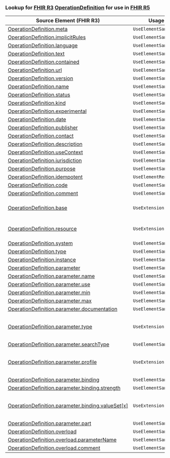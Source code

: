 ### Lookup for [FHIR R3](https://hl7.org/fhir/STU3/) [OperationDefinition](https://hl7.org/fhir/STU3/OperationDefinition.html) for use in [FHIR R5](https://hl7.org/fhir/R5/)

| Source Element (FHIR R3) | Usage | Target |
| -------------- | ----- | ------ |
| [OperationDefinition.meta](https://hl7.org/fhir/STU3/OperationDefinition.html#resource) | `UseElementSameName` | [OperationDefinition.meta](https://hl7.org/fhir/R5/OperationDefinition.html#resource) |
| [OperationDefinition.implicitRules](https://hl7.org/fhir/STU3/OperationDefinition.html#resource) | `UseElementSameName` | [OperationDefinition.implicitRules](https://hl7.org/fhir/R5/OperationDefinition.html#resource) |
| [OperationDefinition.language](https://hl7.org/fhir/STU3/OperationDefinition.html#resource) | `UseElementSameName` | [OperationDefinition.language](https://hl7.org/fhir/R5/OperationDefinition.html#resource) |
| [OperationDefinition.text](https://hl7.org/fhir/STU3/OperationDefinition.html#resource) | `UseElementSameName` | [OperationDefinition.text](https://hl7.org/fhir/R5/OperationDefinition.html#resource) |
| [OperationDefinition.contained](https://hl7.org/fhir/STU3/OperationDefinition.html#resource) | `UseElementSameName` | [OperationDefinition.contained](https://hl7.org/fhir/R5/OperationDefinition.html#resource) |
| [OperationDefinition.url](https://hl7.org/fhir/STU3/OperationDefinition.html#resource) | `UseElementSameName` | [OperationDefinition.url](https://hl7.org/fhir/R5/OperationDefinition.html#resource) |
| [OperationDefinition.version](https://hl7.org/fhir/STU3/OperationDefinition.html#resource) | `UseElementSameName` | [OperationDefinition.version](https://hl7.org/fhir/R5/OperationDefinition.html#resource) |
| [OperationDefinition.name](https://hl7.org/fhir/STU3/OperationDefinition.html#resource) | `UseElementSameName` | [OperationDefinition.name](https://hl7.org/fhir/R5/OperationDefinition.html#resource) |
| [OperationDefinition.status](https://hl7.org/fhir/STU3/OperationDefinition.html#resource) | `UseElementSameName` | [OperationDefinition.status](https://hl7.org/fhir/R5/OperationDefinition.html#resource) |
| [OperationDefinition.kind](https://hl7.org/fhir/STU3/OperationDefinition.html#resource) | `UseElementSameName` | [OperationDefinition.kind](https://hl7.org/fhir/R5/OperationDefinition.html#resource) |
| [OperationDefinition.experimental](https://hl7.org/fhir/STU3/OperationDefinition.html#resource) | `UseElementSameName` | [OperationDefinition.experimental](https://hl7.org/fhir/R5/OperationDefinition.html#resource) |
| [OperationDefinition.date](https://hl7.org/fhir/STU3/OperationDefinition.html#resource) | `UseElementSameName` | [OperationDefinition.date](https://hl7.org/fhir/R5/OperationDefinition.html#resource) |
| [OperationDefinition.publisher](https://hl7.org/fhir/STU3/OperationDefinition.html#resource) | `UseElementSameName` | [OperationDefinition.publisher](https://hl7.org/fhir/R5/OperationDefinition.html#resource) |
| [OperationDefinition.contact](https://hl7.org/fhir/STU3/OperationDefinition.html#resource) | `UseElementSameName` | [OperationDefinition.contact](https://hl7.org/fhir/R5/OperationDefinition.html#resource) |
| [OperationDefinition.description](https://hl7.org/fhir/STU3/OperationDefinition.html#resource) | `UseElementSameName` | [OperationDefinition.description](https://hl7.org/fhir/R5/OperationDefinition.html#resource) |
| [OperationDefinition.useContext](https://hl7.org/fhir/STU3/OperationDefinition.html#resource) | `UseElementSameName` | [OperationDefinition.useContext](https://hl7.org/fhir/R5/OperationDefinition.html#resource) |
| [OperationDefinition.jurisdiction](https://hl7.org/fhir/STU3/OperationDefinition.html#resource) | `UseElementSameName` | [OperationDefinition.jurisdiction](https://hl7.org/fhir/R5/OperationDefinition.html#resource) |
| [OperationDefinition.purpose](https://hl7.org/fhir/STU3/OperationDefinition.html#resource) | `UseElementSameName` | [OperationDefinition.purpose](https://hl7.org/fhir/R5/OperationDefinition.html#resource) |
| [OperationDefinition.idempotent](https://hl7.org/fhir/STU3/OperationDefinition.html#resource) | `UseElementRenamed` | [OperationDefinition.affectsState](https://hl7.org/fhir/R5/OperationDefinition.html#resource) |
| [OperationDefinition.code](https://hl7.org/fhir/STU3/OperationDefinition.html#resource) | `UseElementSameName` | [OperationDefinition.code](https://hl7.org/fhir/R5/OperationDefinition.html#resource) |
| [OperationDefinition.comment](https://hl7.org/fhir/STU3/OperationDefinition.html#resource) | `UseElementSameName` | [OperationDefinition.comment](https://hl7.org/fhir/R5/OperationDefinition.html#resource) |
| [OperationDefinition.base](https://hl7.org/fhir/STU3/OperationDefinition.html#resource) | `UseExtension` | [http://hl7.org/fhir/3.0/StructureDefinition/extension-OperationDefinition.base](StructureDefinition-ext-R3-OperationDefinition.base.html) |
| [OperationDefinition.resource](https://hl7.org/fhir/STU3/OperationDefinition.html#resource) | `UseExtension` | [http://hl7.org/fhir/3.0/StructureDefinition/extension-OperationDefinition.resource](StructureDefinition-ext-R3-OperationDefinition.resource.html) |
| [OperationDefinition.system](https://hl7.org/fhir/STU3/OperationDefinition.html#resource) | `UseElementSameName` | [OperationDefinition.system](https://hl7.org/fhir/R5/OperationDefinition.html#resource) |
| [OperationDefinition.type](https://hl7.org/fhir/STU3/OperationDefinition.html#resource) | `UseElementSameName` | [OperationDefinition.type](https://hl7.org/fhir/R5/OperationDefinition.html#resource) |
| [OperationDefinition.instance](https://hl7.org/fhir/STU3/OperationDefinition.html#resource) | `UseElementSameName` | [OperationDefinition.instance](https://hl7.org/fhir/R5/OperationDefinition.html#resource) |
| [OperationDefinition.parameter](https://hl7.org/fhir/STU3/OperationDefinition.html#resource) | `UseElementSameName` | [OperationDefinition.parameter](https://hl7.org/fhir/R5/OperationDefinition.html#resource) |
| [OperationDefinition.parameter.name](https://hl7.org/fhir/STU3/OperationDefinition.html#resource) | `UseElementSameName` | [OperationDefinition.parameter.name](https://hl7.org/fhir/R5/OperationDefinition.html#resource) |
| [OperationDefinition.parameter.use](https://hl7.org/fhir/STU3/OperationDefinition.html#resource) | `UseElementSameName` | [OperationDefinition.parameter.use](https://hl7.org/fhir/R5/OperationDefinition.html#resource) |
| [OperationDefinition.parameter.min](https://hl7.org/fhir/STU3/OperationDefinition.html#resource) | `UseElementSameName` | [OperationDefinition.parameter.min](https://hl7.org/fhir/R5/OperationDefinition.html#resource) |
| [OperationDefinition.parameter.max](https://hl7.org/fhir/STU3/OperationDefinition.html#resource) | `UseElementSameName` | [OperationDefinition.parameter.max](https://hl7.org/fhir/R5/OperationDefinition.html#resource) |
| [OperationDefinition.parameter.documentation](https://hl7.org/fhir/STU3/OperationDefinition.html#resource) | `UseElementSameName` | [OperationDefinition.parameter.documentation](https://hl7.org/fhir/R5/OperationDefinition.html#resource) |
| [OperationDefinition.parameter.type](https://hl7.org/fhir/STU3/OperationDefinition.html#resource) | `UseExtension` | [http://hl7.org/fhir/3.0/StructureDefinition/extension-OperationDefinition.parameter.type](StructureDefinition-ext-R3-OperationDefinition.pa.type.html) |
| [OperationDefinition.parameter.searchType](https://hl7.org/fhir/STU3/OperationDefinition.html#resource) | `UseElementSameName` | [OperationDefinition.parameter.searchType](https://hl7.org/fhir/R5/OperationDefinition.html#resource) |
| [OperationDefinition.parameter.profile](https://hl7.org/fhir/STU3/OperationDefinition.html#resource) | `UseExtension` | [http://hl7.org/fhir/3.0/StructureDefinition/extension-OperationDefinition.parameter.profile](StructureDefinition-ext-R3-OperationDefinition.pa.profile.html) |
| [OperationDefinition.parameter.binding](https://hl7.org/fhir/STU3/OperationDefinition.html#resource) | `UseElementSameName` | [OperationDefinition.parameter.binding](https://hl7.org/fhir/R5/OperationDefinition.html#resource) |
| [OperationDefinition.parameter.binding.strength](https://hl7.org/fhir/STU3/OperationDefinition.html#resource) | `UseElementSameName` | [OperationDefinition.parameter.binding.strength](https://hl7.org/fhir/R5/OperationDefinition.html#resource) |
| [OperationDefinition.parameter.binding.valueSet[x]](https://hl7.org/fhir/STU3/OperationDefinition.html#resource) | `UseExtension` | [http://hl7.org/fhir/3.0/StructureDefinition/extension-OperationDefinition.parameter.binding.valueSet](StructureDefinition-ext-R3-OperationDefinition.pa.bi.valueSet.html) |
| [OperationDefinition.parameter.part](https://hl7.org/fhir/STU3/OperationDefinition.html#resource) | `UseElementSameName` | [OperationDefinition.parameter.part](https://hl7.org/fhir/R5/OperationDefinition.html#resource) |
| [OperationDefinition.overload](https://hl7.org/fhir/STU3/OperationDefinition.html#resource) | `UseElementSameName` | [OperationDefinition.overload](https://hl7.org/fhir/R5/OperationDefinition.html#resource) |
| [OperationDefinition.overload.parameterName](https://hl7.org/fhir/STU3/OperationDefinition.html#resource) | `UseElementSameName` | [OperationDefinition.overload.parameterName](https://hl7.org/fhir/R5/OperationDefinition.html#resource) |
| [OperationDefinition.overload.comment](https://hl7.org/fhir/STU3/OperationDefinition.html#resource) | `UseElementSameName` | [OperationDefinition.overload.comment](https://hl7.org/fhir/R5/OperationDefinition.html#resource) |
